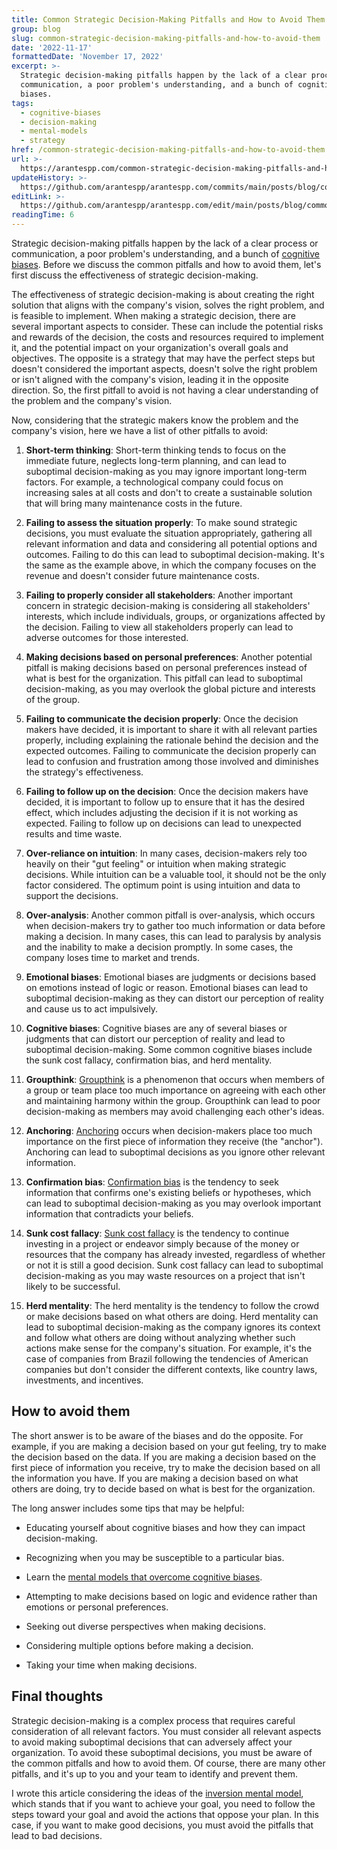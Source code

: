 ```yaml
---
title: Common Strategic Decision-Making Pitfalls and How to Avoid Them
group: blog
slug: common-strategic-decision-making-pitfalls-and-how-to-avoid-them
date: '2022-11-17'
formattedDate: 'November 17, 2022'
excerpt: >-
  Strategic decision-making pitfalls happen by the lack of a clear process or
  communication, a poor problem's understanding, and a bunch of cognitive
  biases.
tags:
  - cognitive-biases
  - decision-making
  - mental-models
  - strategy
href: /common-strategic-decision-making-pitfalls-and-how-to-avoid-them
url: >-
  https://arantespp.com/common-strategic-decision-making-pitfalls-and-how-to-avoid-them
updateHistory: >-
  https://github.com/arantespp/arantespp.com/commits/main/posts/blog/common-strategic-decision-making-pitfalls-and-how-to-avoid-them.md
editLink: >-
  https://github.com/arantespp/arantespp.com/edit/main/posts/blog/common-strategic-decision-making-pitfalls-and-how-to-avoid-them.md
readingTime: 6
---
```


Strategic decision-making pitfalls happen by the lack of a clear process or communication, a poor problem's understanding, and a bunch of [cognitive biases](/zettel/cognitive-bias). Before we discuss the common pitfalls and how to avoid them, let's first discuss the effectiveness of strategic decision-making.

The effectiveness of strategic decision-making is about creating the right solution that aligns with the company's vision, solves the right problem, and is feasible to implement. When making a strategic decision, there are several important aspects to consider. These can include the potential risks and rewards of the decision, the costs and resources required to implement it, and the potential impact on your organization's overall goals and objectives. The opposite is a strategy that may have the perfect steps but doesn't considered the important aspects, doesn't solve the right problem or isn't aligned with the company's vision, leading it in the opposite direction. So, the first pitfall to avoid is not having a clear understanding of the problem and the company's vision.

Now, considering that the strategic makers know the problem and the company's vision, here we have a list of other pitfalls to avoid:

1. **Short-term thinking**: Short-term thinking tends to focus on the immediate future, neglects long-term planning, and can lead to suboptimal decision-making as you may ignore important long-term factors. For example, a technological company could focus on increasing sales at all costs and don't to create a sustainable solution that will bring many maintenance costs in the future.

2. **Failing to assess the situation properly**: To make sound strategic decisions, you must evaluate the situation appropriately, gathering all relevant information and data and considering all potential options and outcomes. Failing to do this can lead to suboptimal decision-making. It's the same as the example above, in which the company focuses on the revenue and doesn't consider future maintenance costs.

3. **Failing to properly consider all stakeholders**: Another important concern in strategic decision-making is considering all stakeholders' interests, which include individuals, groups, or organizations affected by the decision. Failing to view all stakeholders properly can lead to adverse outcomes for those interested.

4. **Making decisions based on personal preferences**: Another potential pitfall is making decisions based on personal preferences instead of what is best for the organization. This pitfall can lead to suboptimal decision-making, as you may overlook the global picture and interests of the group.

5. **Failing to communicate the decision properly**: Once the decision makers have decided, it is important to share it with all relevant parties properly, including explaining the rationale behind the decision and the expected outcomes. Failing to communicate the decision properly can lead to confusion and frustration among those involved and diminishes the strategy's effectiveness.

6. **Failing to follow up on the decision**: Once the decision makers have decided, it is important to follow up to ensure that it has the desired effect, which includes adjusting the decision if it is not working as expected. Failing to follow up on decisions can lead to unexpected results and time waste.

7. **Over-reliance on intuition**: In many cases, decision-makers rely too heavily on their "gut feeling" or intuition when making strategic decisions. While intuition can be a valuable tool, it should not be the only factor considered. The optimum point is using intuition and data to support the decisions.

8. **Over-analysis**: Another common pitfall is over-analysis, which occurs when decision-makers try to gather too much information or data before making a decision. In many cases, this can lead to paralysis by analysis and the inability to make a decision promptly. In some cases, the company loses time to market and trends.

9. **Emotional biases**: Emotional biases are judgments or decisions based on emotions instead of logic or reason. Emotional biases can lead to suboptimal decision-making as they can distort our perception of reality and cause us to act impulsively.

10. **Cognitive biases**: Cognitive biases are any of several biases or judgments that can distort our perception of reality and lead to suboptimal decision-making. Some common cognitive biases include the sunk cost fallacy, confirmation bias, and herd mentality.

11. **Groupthink**: [Groupthink](/zettel/groupthink) is a phenomenon that occurs when members of a group or team place too much importance on agreeing with each other and maintaining harmony within the group. Groupthink can lead to poor decision-making as members may avoid challenging each other's ideas.

12. **Anchoring**: [Anchoring](/zettel/anchoring-bias) occurs when decision-makers place too much importance on the first piece of information they receive (the "anchor"). Anchoring can lead to suboptimal decisions as you ignore other relevant information.

13. **Confirmation bias**: [Confirmation bias](/zettel/confirmation-bias) is the tendency to seek information that confirms one's existing beliefs or hypotheses, which can lead to suboptimal decision-making as you may overlook important information that contradicts your beliefs.

14. **Sunk cost fallacy**: [Sunk cost fallacy](/zettel/sunk-cost) is the tendency to continue investing in a project or endeavor simply because of the money or resources that the company has already invested, regardless of whether or not it is still a good decision. Sunk cost fallacy can lead to suboptimal decision-making as you may waste resources on a project that isn't likely to be successful.

15. **Herd mentality**: The herd mentality is the tendency to follow the crowd or make decisions based on what others are doing. Herd mentality can lead to suboptimal decision-making as the company ignores its context and follow what others are doing without analyzing whether such actions make sense for the company's situation. For example, it's the case of companies from Brazil following the tendencies of American companies but don't consider the different contexts, like country laws, investments, and incentives.

## How to avoid them

The short answer is to be aware of the biases and do the opposite. For example, if you are making a decision based on your gut feeling, try to make the decision based on the data. If you are making a decision based on the first piece of information you receive, try to make the decision based on all the information you have. If you are making a decision based on what others are doing, try to decide based on what is best for the organization.

The long answer includes some tips that may be helpful:

- Educating yourself about cognitive biases and how they can impact decision-making.

- Recognizing when you may be susceptible to a particular bias.

- Learn the [mental models that overcome cognitive biases](/zettel/mental-models-overcome-cognitive-biases).

- Attempting to make decisions based on logic and evidence rather than emotions or personal preferences.

- Seeking out diverse perspectives when making decisions.

- Considering multiple options before making a decision.

- Taking your time when making decisions.

## Final thoughts

Strategic decision-making is a complex process that requires careful consideration of all relevant factors. You must consider all relevant aspects to avoid making suboptimal decisions that can adversely affect your organization. To avoid these suboptimal decisions, you must be aware of the common pitfalls and how to avoid them. Of course, there are many other pitfalls, and it's up to you and your team to identify and prevent them.

I wrote this article considering the ideas of the [inversion mental model](https://fs.blog/inversion/), which stands that if you want to achieve your goal, you need to follow the steps toward your goal and avoid the actions that oppose your plan. In this case, if you want to make good decisions, you must avoid the pitfalls that lead to bad decisions.
